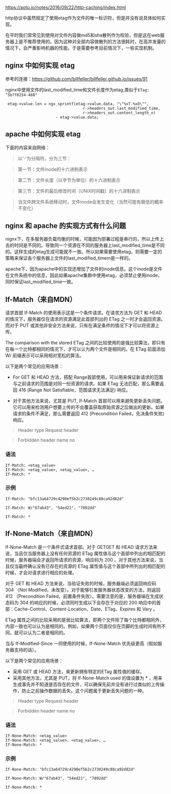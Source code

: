 https://aotu.io/notes/2016/09/22/http-caching/index.html

http协议中虽然规定了使用etag作为文件的唯一标识符，但是并没有说具体如何实现。

在平时我们常常见到使用对文件内容做md5和sha散列作为校验，但是这在web服务器上是不推荐使用的。因为这种对全部内容做散列的方法很耗时，在高并发量的情况下，会严重影响机器的性能。于是需要参考目前情况下，一些实现机制。

## nginx 中如何实现 etag

参考的连接：https://github.com/billfeller/billfeller.github.io/issues/91

nginx中使用文件的last_modified_time和文件长度作为etag,类似于`ETag: "5b7f8254-488"`

```
 etag->value.len = ngx_sprintf(etag->value.data, "\"%xT-%xO\"",
                                  r->headers_out.last_modified_time,
                                  r->headers_out.content_length_n)
                      - etag->value.data;
```


## apache 中如何实现 etag

下面的内容来自网络：

 > 以‘-‘为分隔符，分为三节：

 > 第一节：文件inode的十六进制表示

 > 第二节：文件长度（以字节为单位）的十六进制表示

 > 第三节：文件的最后修改时间（UNIX时间戳）的十六进制表示

 >当文件跨文件系统移动时，文件inode会发生变化（当然可能有极低的概率不变化）

## nginx 和 apache 的实现方式有什么问题

nignx下，在多服务器负载均衡的时候，可能因为部署过程是串行的，所以上传上去的时间是不同的。导致同一个资源在不同的服务器上last_modified_time是不同的。这样生成的etag生成可能就不一致。所以如果需要使用etag，则需要一定的策略来保证各个服务器上文件的last_modified_timem是一样的。

apache下，因为apache中的实现还增加了文件的inode信息。这个inode是文件在文件系统中的信息，因此如果apache集群中使用etag，必须禁止使用inode，同时保证last_modified_time一致。


## If-Match（来自MDN）

请求首部 If-Match 的使用表示这是一个条件请求。在请求方法为 GET 和 HEAD 的情况下，服务器仅在请求的资源满足此首部列出的 ETag 之一时才会返回资源。而对于 PUT 或其他非安全方法来说，只有在满足条件的情况下才可以将资源上传。

The comparison with the stored ETag 之间的比较使用的是强比较算法，即只有在每一个比特都相同的情况下，才可以认为两个文件是相同的。在 ETag 前面添加    W/ 前缀表示可以采用相对宽松的算法。

以下是两个常见的应用场景：

 - For GET  和 HEAD 方法，搭配  Range首部使用，可以用来保证新请求的范围与之前请求的范围是对同一份资源的请求。如果  ETag 无法匹配，那么需要返回 416 (Range Not Satisfiable，范围请求无法满足) 响应。

 - 对于其他方法来说，尤其是 PUT, If-Match 首部可以用来避免更新丢失问题。它可以用来检测用户想要上传的不会覆盖获取原始资源之后做出的更新。如果请求的条件不满足，那么需要返回  412 (Precondition Failed，先决条件失败) 响应。

> Header type	Request header

> Forbidden header name	no

### 语法

```
If-Match: <etag_value>
If-Match: <etag_value>, <etag_value>, …
If-Match: *
```

### 示例

```
If-Match: "bfc13a64729c4290ef5b2c2730249c88ca92d82d"

If-Match: W/"67ab43", "54ed21", "7892dd"

If-Match: *
```

## If-None-Match（来自MDN）

If-None-Match 是一个条件式请求首部。对于 GETGET 和 HEAD 请求方法来说，当且仅当服务器上没有任何资源的 ETag 属性值与这个首部中列出的相匹配的时候，服务器端会才返回所请求的资源，响应码为  200  。对于其他方法来说，当且仅当最终确认没有已存在的资源的  ETag 属性值与这个首部中所列出的相匹配的时候，才会对请求进行相应的处理。

对于  GET 和 HEAD 方法来说，当验证失败的时候，服务器端必须返回响应码 304 （Not Modified，未改变）。对于能够引发服务器状态改变的方法，则返回 412 （Precondition Failed，前置条件失败）。需要注意的是，服务器端在生成状态码为 304 的响应的时候，必须同时生成以下会存在于对应的 200 响应中的首部：Cache-Control、Content-Location、Date、ETag、Expires 和 Vary 。

ETag 属性之间的比较采用的是弱比较算法，即两个文件除了每个比特都相同外，内容一致也可以认为是相同的。例如，如果两个页面仅仅在页脚的生成时间有所不同，就可以认为二者是相同的。

当与  If-Modified-Since  一同使用的时候，If-None-Match 优先级更高（假如服务器支持的话）。

以下是两个常见的应用场景：

 - 采用 GET 或 HEAD  方法，来更新拥有特定的ETag 属性值的缓存。
 - 采用其他方法，尤其是  PUT，将 If-None-Match used 的值设置为 * ，用来生成事先并不知道是否存在的文件，可以确保先前并没有进行过类似的上传操作，防止之前操作数据的丢失。这个问题属于更新丢失问题的一种。

> Header type	Request header

> Forbidden header name	no

### 语法

```
If-None-Match: <etag_value>
If-None-Match: <etag_value>, <etag_value>, …
If-None-Match: *
```

### 示例

```
If-None-Match: "bfc13a64729c4290ef5b2c2730249c88ca92d82d"

If-None-Match: W/"67ab43", "54ed21", "7892dd"

If-None-Match: *
```